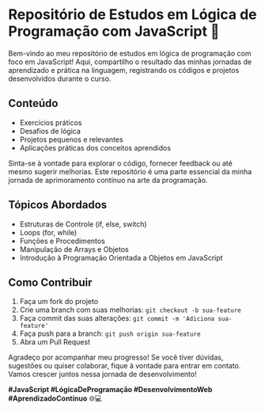 # Repositório de Estudos em Lógica de Programação com JavaScript 🚀

Bem-vindo ao meu repositório de estudos em lógica de programação com foco em JavaScript! Aqui, compartilho o resultado das minhas jornadas de aprendizado e prática na linguagem, registrando os códigos e projetos desenvolvidos durante o curso.

## Conteúdo

- Exercícios práticos
- Desafios de lógica
- Projetos pequenos e relevantes
- Aplicações práticas dos conceitos aprendidos

Sinta-se à vontade para explorar o código, fornecer feedback ou até mesmo sugerir melhorias. Este repositório é uma parte essencial da minha jornada de aprimoramento contínuo na arte da programação.

## Tópicos Abordados

- Estruturas de Controle (if, else, switch)
- Loops (for, while)
- Funções e Procedimentos
- Manipulação de Arrays e Objetos
- Introdução à Programação Orientada a Objetos em JavaScript

## Como Contribuir

1. Faça um fork do projeto
2. Crie uma branch com suas melhorias: `git checkout -b sua-feature`
3. Faça commit das suas alterações: `git commit -m 'Adiciona sua-feature'`
4. Faça push para a branch: `git push origin sua-feature`
5. Abra um Pull Request

Agradeço por acompanhar meu progresso! Se você tiver dúvidas, sugestões ou quiser colaborar, fique à vontade para entrar em contato. Vamos crescer juntos nessa jornada de desenvolvimento!

**#JavaScript #LógicaDeProgramação #DesenvolvimentoWeb #AprendizadoContínuo** 🌐💻

